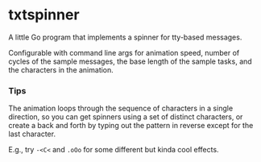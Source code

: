 # txtspinner

A little Go program that implements a spinner for tty-based messages.

Configurable with command line args for animation speed, number of
cycles of the sample messages, the base length of the sample tasks, and
the characters in the animation.

### Tips

The animation loops through the sequence of characters in a single direction,
so you can get spinners using a set of distinct characters, or create a back
and forth by typing out the pattern in reverse except for the last character.

E.g., try `-<C<` and `.oOo` for some different but kinda cool effects.

